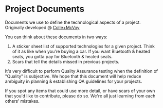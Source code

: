 Project Documents
================

Documents we use to define the technological aspects of a project.  
Originally developed @ [Colle+McVoy](http://www.collemcvoy.com)

You can think about these documents in two ways:

1. A sticker sheet list of supported technologies for a given project.  Think of it as like when you're buying a car.  If you want Bluetooth & heated seats, you gotta pay for Bluetooth & heated seats.
2. Scars that tell the details missed in previous projects.

It's very difficult to perform Quality Assurance testing when the definition of "Quality" is subjective.  We hope that this document will help reduce ambiguity in planning & establishing QA guidelines for your projects.

If you spot any items that could use more detail, or have scars of your own that you'd like to contribute, please do so.  We're all just learning from each others' mistakes.